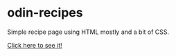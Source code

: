 # odin-recipes

Simple recipe page using HTML mostly and a bit of CSS.

<a href ="https://ahmedfarouk2.github.io/odin-recipes" target ="_blank">Click here to see it!</a>
